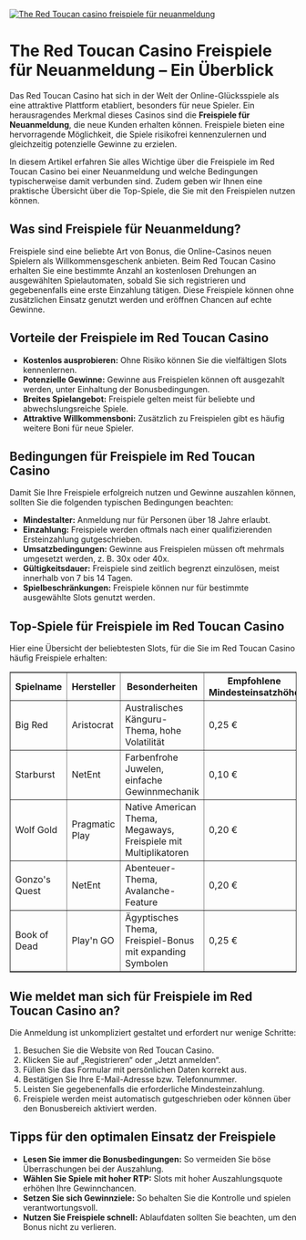 [![The Red Toucan casino freispiele für neuanmeldung](https://123-caf.pages.dev/gitsignup.png)](https://vrmoo.ru/Bt82HjjY)

<h1>The Red Toucan Casino Freispiele für Neuanmeldung – Ein Überblick</h1>  <p>Das Red Toucan Casino hat sich in der Welt der Online-Glücksspiele als eine attraktive Plattform etabliert, besonders für neue Spieler. Ein herausragendes Merkmal dieses Casinos sind die <strong>Freispiele für Neuanmeldung</strong>, die neue Kunden erhalten können. Freispiele bieten eine hervorragende Möglichkeit, die Spiele risikofrei kennenzulernen und gleichzeitig potenzielle Gewinne zu erzielen.</p>  <p>In diesem Artikel erfahren Sie alles Wichtige über die Freispiele im Red Toucan Casino bei einer Neuanmeldung und welche Bedingungen typischerweise damit verbunden sind. Zudem geben wir Ihnen eine praktische Übersicht über die Top-Spiele, die Sie mit den Freispielen nutzen können.</p>  <h2>Was sind Freispiele für Neuanmeldung?</h2>  <p>Freispiele sind eine beliebte Art von Bonus, die Online-Casinos neuen Spielern als Willkommensgeschenk anbieten. Beim Red Toucan Casino erhalten Sie eine bestimmte Anzahl an kostenlosen Drehungen an ausgewählten Spielautomaten, sobald Sie sich registrieren und gegebenenfalls eine erste Einzahlung tätigen. Diese Freispiele können ohne zusätzlichen Einsatz genutzt werden und eröffnen Chancen auf echte Gewinne.</p>  <h2>Vorteile der Freispiele im Red Toucan Casino</h2>  <ul>   <li><strong>Kostenlos ausprobieren:</strong> Ohne Risiko können Sie die vielfältigen Slots kennenlernen.</li>   <li><strong>Potenzielle Gewinne:</strong> Gewinne aus Freispielen können oft ausgezahlt werden, unter Einhaltung der Bonusbedingungen.</li>   <li><strong>Breites Spielangebot:</strong> Freispiele gelten meist für beliebte und abwechslungsreiche Spiele.</li>   <li><strong>Attraktive Willkommensboni:</strong> Zusätzlich zu Freispielen gibt es häufig weitere Boni für neue Spieler.</li> </ul>  <h2>Bedingungen für Freispiele im Red Toucan Casino</h2>  <p>Damit Sie Ihre Freispiele erfolgreich nutzen und Gewinne auszahlen können, sollten Sie die folgenden typischen Bedingungen beachten:</p>  <ul>   <li><strong>Mindestalter:</strong> Anmeldung nur für Personen über 18 Jahre erlaubt.</li>   <li><strong>Einzahlung:</strong> Freispiele werden oftmals nach einer qualifizierenden Ersteinzahlung gutgeschrieben.</li>   <li><strong>Umsatzbedingungen:</strong> Gewinne aus Freispielen müssen oft mehrmals umgesetzt werden, z. B. 30x oder 40x.</li>   <li><strong>Gültigkeitsdauer:</strong> Freispiele sind zeitlich begrenzt einzulösen, meist innerhalb von 7 bis 14 Tagen.</li>   <li><strong>Spielbeschränkungen:</strong> Freispiele können nur für bestimmte ausgewählte Slots genutzt werden.</li> </ul>  <h2>Top-Spiele für Freispiele im Red Toucan Casino</h2>  <p>Hier eine Übersicht der beliebtesten Slots, für die Sie im Red Toucan Casino häufig Freispiele erhalten:</p>  <table border="1" cellspacing="0" cellpadding="8">   <thead>     <tr>       <th>Spielname</th>       <th>Hersteller</th>       <th>Besonderheiten</th>       <th>Empfohlene Mindesteinsatzhöhe</th>     </tr>   </thead>   <tbody>     <tr>       <td>Big Red</td>       <td>Aristocrat</td>       <td>Australisches Känguru-Thema, hohe Volatilität</td>       <td>0,25 €</td>     </tr>     <tr>       <td>Starburst</td>       <td>NetEnt</td>       <td>Farbenfrohe Juwelen, einfache Gewinnmechanik</td>       <td>0,10 €</td>     </tr>     <tr>       <td>Wolf Gold</td>       <td>Pragmatic Play</td>       <td>Native American Thema, Megaways, Freispiele mit Multiplikatoren</td>       <td>0,20 €</td>     </tr>     <tr>       <td>Gonzo's Quest</td>       <td>NetEnt</td>       <td>Abenteuer-Thema, Avalanche-Feature</td>       <td>0,20 €</td>     </tr>     <tr>       <td>Book of Dead</td>       <td>Play'n GO</td>       <td>Ägyptisches Thema, Freispiel-Bonus mit expanding Symbolen</td>       <td>0,25 €</td>     </tr>       </tbody> </table>  <h2>Wie meldet man sich für Freispiele im Red Toucan Casino an?</h2>  <p>Die Anmeldung ist unkompliziert gestaltet und erfordert nur wenige Schritte:</p>  <ol>   <li>Besuchen Sie die Website von Red Toucan Casino.</li>   <li>Klicken Sie auf „Registrieren“ oder „Jetzt anmelden“.</li>   <li>Füllen Sie das Formular mit persönlichen Daten korrekt aus.</li>   <li>Bestätigen Sie Ihre E-Mail-Adresse bzw. Telefonnummer.</li>   <li>Leisten Sie gegebenenfalls die erforderliche Mindesteinzahlung.</li>   <li>Freispiele werden meist automatisch gutgeschrieben oder können über den Bonusbereich aktiviert werden.</li> </ol>  <h2>Tipps für den optimalen Einsatz der Freispiele</h2>  <ul>   <li><strong>Lesen Sie immer die Bonusbedingungen:</strong> So vermeiden Sie böse Überraschungen bei der Auszahlung.</li>   <li><strong>Wählen Sie Spiele mit hoher RTP:</strong> Slots mit hoher Auszahlungsquote erhöhen Ihre Gewinnchancen.</li>   <li><strong>Setzen Sie sich Gewinnziele:</strong> So behalten Sie die Kontrolle und spielen verantwortungsvoll.</li>   <li><strong>Nutzen Sie Freispiele schnell:</strong> Ablaufdaten sollten Sie beachten, um den Bonus nicht zu verlieren.</li> </ul>